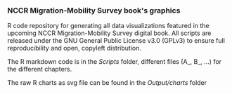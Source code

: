 ### NCCR Migration-Mobility Survey book's graphics

R code repository for generating all data visualizations featured in the upcoming NCCR Migration-Mobility Survey digital book. All scripts are released under the GNU General Public License v3.0 (GPLv3) to ensure full reproducibility and open, copyleft distribution.

The R markdown code is in the _Scripts_ folder, different files (A\_, B\_, ...) for the different chapters. 

The raw R charts as svg file can be found in the _Output/charts_ folder
